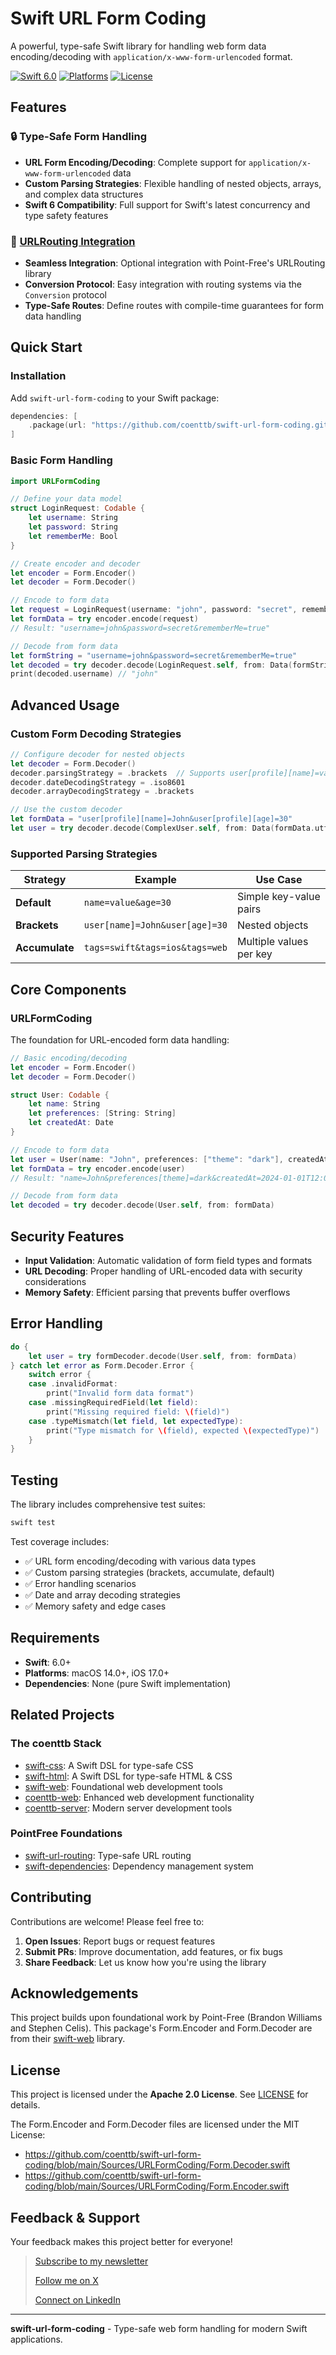 # Swift URL Form Coding

A powerful, type-safe Swift library for handling web form data encoding/decoding with `application/x-www-form-urlencoded` format.

[![Swift 6.0](https://img.shields.io/badge/Swift-6.0-orange.svg)](https://swift.org)
[![Platforms](https://img.shields.io/badge/Platforms-macOS%2014%20|%20iOS%2017-blue.svg)](https://swift.org)
[![License](https://img.shields.io/badge/License-Apache%202.0-green.svg)](LICENSE)

## Features

### 🔒 **Type-Safe Form Handling**
- **URL Form Encoding/Decoding**: Complete support for `application/x-www-form-urlencoded` data
- **Custom Parsing Strategies**: Flexible handling of nested objects, arrays, and complex data structures
- **Swift 6 Compatibility**: Full support for Swift's latest concurrency and type safety features

### 🔗 **[URLRouting Integration](https://github.com/coenttb/swift-url-form-coding-url-routing)**
- **Seamless Integration**: Optional integration with Point-Free's URLRouting library
- **Conversion Protocol**: Easy integration with routing systems via the `Conversion` protocol
- **Type-Safe Routes**: Define routes with compile-time guarantees for form data handling

## Quick Start

### Installation

Add `swift-url-form-coding` to your Swift package:

```swift
dependencies: [
    .package(url: "https://github.com/coenttb/swift-url-form-coding.git", from: "0.0.1")
]
```

### Basic Form Handling

```swift
import URLFormCoding

// Define your data model
struct LoginRequest: Codable {
    let username: String
    let password: String
    let rememberMe: Bool
}

// Create encoder and decoder
let encoder = Form.Encoder()
let decoder = Form.Decoder()

// Encode to form data
let request = LoginRequest(username: "john", password: "secret", rememberMe: true)
let formData = try encoder.encode(request)
// Result: "username=john&password=secret&rememberMe=true"

// Decode from form data
let formString = "username=john&password=secret&rememberMe=true"
let decoded = try decoder.decode(LoginRequest.self, from: Data(formString.utf8))
print(decoded.username) // "john"
```


## Advanced Usage

### Custom Form Decoding Strategies

```swift
// Configure decoder for nested objects
let decoder = Form.Decoder()
decoder.parsingStrategy = .brackets  // Supports user[profile][name]=value
decoder.dateDecodingStrategy = .iso8601
decoder.arrayDecodingStrategy = .brackets

// Use the custom decoder
let formData = "user[profile][name]=John&user[profile][age]=30"
let user = try decoder.decode(ComplexUser.self, from: Data(formData.utf8))
```

### Supported Parsing Strategies

| Strategy | Example | Use Case |
|----------|---------|----------|
| **Default** | `name=value&age=30` | Simple key-value pairs |
| **Brackets** | `user[name]=John&user[age]=30` | Nested objects |
| **Accumulate** | `tags=swift&tags=ios&tags=web` | Multiple values per key |


## Core Components

### URLFormCoding

The foundation for URL-encoded form data handling:

```swift
// Basic encoding/decoding
let encoder = Form.Encoder()
let decoder = Form.Decoder()

struct User: Codable {
    let name: String
    let preferences: [String: String]
    let createdAt: Date
}

// Encode to form data
let user = User(name: "John", preferences: ["theme": "dark"], createdAt: Date())
let formData = try encoder.encode(user)
// Result: "name=John&preferences[theme]=dark&createdAt=2024-01-01T12:00:00Z"

// Decode from form data
let decoded = try decoder.decode(User.self, from: formData)
```


## Security Features

- **Input Validation**: Automatic validation of form field types and formats
- **URL Decoding**: Proper handling of URL-encoded data with security considerations
- **Memory Safety**: Efficient parsing that prevents buffer overflows

## Error Handling

```swift
do {
    let user = try formDecoder.decode(User.self, from: formData)
} catch let error as Form.Decoder.Error {
    switch error {
    case .invalidFormat:
        print("Invalid form data format")
    case .missingRequiredField(let field):
        print("Missing required field: \(field)")
    case .typeMismatch(let field, let expectedType):
        print("Type mismatch for \(field), expected \(expectedType)")
    }
}

```

## Testing

The library includes comprehensive test suites:

```bash
swift test
```

Test coverage includes:
- ✅ URL form encoding/decoding with various data types
- ✅ Custom parsing strategies (brackets, accumulate, default)
- ✅ Error handling scenarios
- ✅ Date and array decoding strategies
- ✅ Memory safety and edge cases

## Requirements

- **Swift**: 6.0+
- **Platforms**: macOS 14.0+, iOS 17.0+
- **Dependencies**: None (pure Swift implementation)

## Related Projects

### The coenttb Stack

* [swift-css](https://github.com/coenttb/swift-css): A Swift DSL for type-safe CSS
* [swift-html](https://github.com/coenttb/swift-html): A Swift DSL for type-safe HTML & CSS
* [swift-web](https://github.com/coenttb/swift-web): Foundational web development tools
* [coenttb-web](https://github.com/coenttb/coenttb-web): Enhanced web development functionality
* [coenttb-server](https://github.com/coenttb/coenttb-server): Modern server development tools

### PointFree Foundations

* [swift-url-routing](https://github.com/pointfreeco/swift-url-routing): Type-safe URL routing
* [swift-dependencies](https://github.com/pointfreeco/swift-dependencies): Dependency management system

## Contributing

Contributions are welcome! Please feel free to:

1. **Open Issues**: Report bugs or request features
2. **Submit PRs**: Improve documentation, add features, or fix bugs  
3. **Share Feedback**: Let us know how you're using the library

## Acknowledgements

This project builds upon foundational work by Point-Free (Brandon Williams and Stephen Celis). This package's Form.Encoder and Form.Decoder are from their [swift-web](https://github.com/pointfreeco/swift-web) library. 

## License

This project is licensed under the **Apache 2.0 License**. See [LICENSE](LICENSE) for details.

The Form.Encoder and Form.Decoder files are licensed under the MIT License:
- https://github.com/coenttb/swift-url-form-coding/blob/main/Sources/URLFormCoding/Form.Decoder.swift
- https://github.com/coenttb/swift-url-form-coding/blob/main/Sources/URLFormCoding/Form.Encoder.swift

## Feedback & Support

Your feedback makes this project better for everyone!

> [Subscribe to my newsletter](http://coenttb.com/en/newsletter/subscribe)
>
> [Follow me on X](http://x.com/coenttb)
> 
> [Connect on LinkedIn](https://www.linkedin.com/in/tenthijeboonkkamp)

---

**swift-url-form-coding** - Type-safe web form handling for modern Swift applications.

